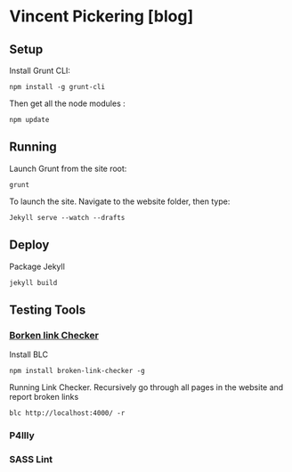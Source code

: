 # Vincent Pickering [blog]

## Setup

Install Grunt CLI:

```
npm install -g grunt-cli
```

Then get all the node modules :

```
npm update
```

## Running

Launch Grunt from the site root:

```
grunt
```

To launch the site. Navigate to the website folder, then type:

```
Jekyll serve --watch --drafts
```

## Deploy

Package Jekyll

```
jekyll build
```

## Testing Tools

### [Borken link Checker](https://github.com/stevenvachon/broken-link-checker)

Install BLC

```
npm install broken-link-checker -g
```

Running Link Checker. Recursively go through all pages in the website and report broken links

```
blc http://localhost:4000/ -r
```

### P4llly

### SASS Lint
